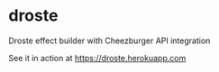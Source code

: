 droste
======

Droste effect builder with Cheezburger API integration

See it in action at https://droste.herokuapp.com
